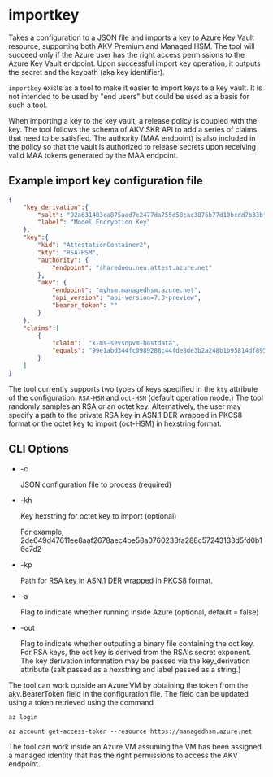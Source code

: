 # importkey

Takes a configuration to a JSON file and imports a key to Azure Key Vault resource, supporting both AKV Premium and Managed HSM. The tool will succeed only if the Azure user has the right access permissions to the Azure Key Vault endpoint. Upon successful import key operation, it outputs the secret and the keypath (aka key identifier).

`importkey` exists as a tool to make it easier to import keys to a key vault. It is not intended to be used by "end users" but could be used as a basis for such a tool. 

When importing a key to the key vault, a release policy is coupled with the key. The tool follows the schema of AKV SKR API to add a series of claims that need to be satisfied. The authority (MAA endpoint) is also included in the policy so that the vault is authorized to release secrets upon receiving valid MAA tokens generated by the MAA endpoint. 

## Example import key configuration file

```json
{
    "key_derivation":{
        "salt": "92a631483ca875aad7e2477da755d58cac3876b77d10bcdd7b33bfa11e7d8b8e",
        "label": "Model Encryption Key"
    },
    "key":{
        "kid": "AttestationContainer2",
        "kty": "RSA-HSM",
        "authority": {
            "endpoint": "sharedneu.neu.attest.azure.net"
        },
        "akv": {
            "endpoint": "myhsm.managedhsm.azure.net", 
            "api_version": "api-version=7.3-preview",
            "bearer_token": ""
        }
    },
    "claims":[
        {
            "claim":  "x-ms-sevsnpvm-hostdata",
            "equals": "99e1abd344fc0989288c44fde8de3b2a248b1b95814df8955d0c305a7db46680"
        }            
    ]
}
```

The tool currently supports two types of keys specified in the `kty` attribute of the configuration: `RSA-HSM` and `oct-HSM` (default operation mode.) The tool randomly samples an RSA or an octet key. Alternatively, the user may specify a path to the private RSA key in ASN.1 DER wrapped in PKCS8 format or the octet key to import (oct-HSM) in hexstring format.

## CLI Options

- -c

    JSON configuration file to process (required)

- -kh

    Key hexstring for octet key to import (optional)

    For example, 2de649d47611ee8aaf2678aec4be58a0760233fa288c57243133d5fd0b16c7d2

- -kp

    Path for RSA key in ASN.1 DER wrapped in PKCS8 format.

- -a 

    Flag to indicate whether running inside Azure (optional, default = false)

- -out

    Flag to indicate whether outputing a binary file containing the oct key. 
    For RSA keys, the oct key is derived from the RSA's secret exponent. 
    The key derivation information may be passed via the key_derivation
    attribute (salt passed as a hexstring and label passed as a string.)

The tool can work outside an Azure VM by obtaining the token from the akv.BearerToken field in the configuration file. The field can be updated using a token retrieved using the command

`az login`

`az account get-access-token --resource https://managedhsm.azure.net`

The tool can work inside an Azure VM assuming the VM has been assigned a managed identity that has the right permissions to access the AKV endpoint. 
